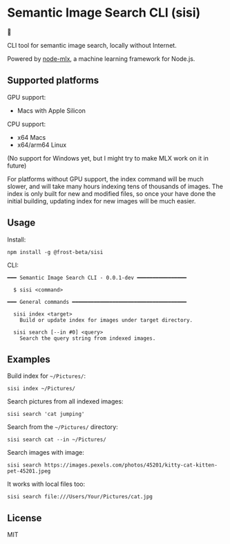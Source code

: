 # Semantic Image Search CLI (sisi)

:construction:

CLI tool for semantic image search, locally without Internet.

Powered by [node-mlx](https://github.com/frost-beta/node-mlx), a machine
learning framework for Node.js.

## Supported platforms

GPU support:

* Macs with Apple Silicon

CPU support:

* x64 Macs
* x64/arm64 Linux

(No support for Windows yet, but I might try to make MLX work on it in future)

For platforms without GPU support, the index command will be much slower, and
will take many hours indexing tens of thousands of images. The index is only
built for new and modified files, so once your have done the initial building,
updating index for new images will be much easier.

## Usage

Install:

```console
npm install -g @frost-beta/sisi
```

CLI:

```console
━━━ Semantic Image Search CLI - 0.0.1-dev ━━━━━━━━━━━━━━━━

  $ sisi <command>

━━━ General commands ━━━━━━━━━━━━━━━━━━━━━━━━━━━━━━━━━━━━━

  sisi index <target>
    Build or update index for images under target directory.

  sisi search [--in #0] <query>
    Search the query string from indexed images.
```

## Examples

Build index for `~/Pictures/`:

```console
sisi index ~/Pictures/
```

Search pictures from all indexed images:

```console
sisi search 'cat jumping'
```

Search from the `~/Pictures/` directory:

```console
sisi search cat --in ~/Pictures/
```

Search images with image:

```console
sisi search https://images.pexels.com/photos/45201/kitty-cat-kitten-pet-45201.jpeg
```

It works with local files too:

```console
sisi search file:///Users/Your/Pictures/cat.jpg
```

## License

MIT

